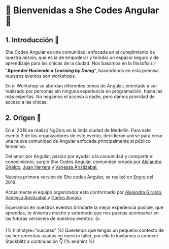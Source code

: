 # 💃 Bienvenidas a She Codes Angular 💃

## 1. Introducción 💪

She Codes Angular es una comunidad, enfocada en el cumplimiento de nuestra misión, que es la de empoderar y brindar un espacio seguro y de aprendizaje para las chicas de la ciudad. Nos basamos en la filosofía 👉  "**Aprender Haciendo o** _**Learning by Doing**_", basándonos en esta premisa nuestros eventos son workshops. 

En el Workshop se abordan diferentes temas de Angular, orientado a ser realizado por personas sin ninguna experiencia en programación, hasta las más expertas. No negamos el acceso a nadie, pero damos prioridad de acceso a las chicas.

## 2. Origen 🧠

En el 2018 se realizó NgGirls en la linda ciudad de Medellín. Para este evento 3 de los organizadores de este evento,  decidieron unirse para crear una nueva comunidad de Angular enfocada principalmente al público femenino. 

Del amor por Angular,  pasión por ayudar a la comunidad y compartir el conocimiento, surgió She Codes Angular, comunidad creada por [Alejandra Giraldo](https://twitter.com/maleja111), [Juan Herrera](https://twitter.com/jdjuan) y [Vanessa Aristizabal.](https://twitter.com/vanessamarely)

Nuestra primera versión de She codes Angular, se realizó en [Enero](https://www.meetup.com/She-Codes-Angular/events/257810892/) del 2019.

Actualmente el equipo organizador esta conformado por [Alejandra Giraldo](https://twitter.com/maleja111), [Vanessa Aristizabal ](https://twitter.com/vanessamarely)y [Carlos Angulo](https://twitter.com/Carlos_ACNS).

Esperamos en nuestros eventos brindarte la mejor experiencia posible, que aprendas, te diviertas mucho y sobretodo  que nos puedas acompañar en las futuras versiones de nuestros eventos. 👍

{% hint style="success" %}
Queremos que tengas un pequeño contexto de las herramientas usadas en nuestro taller, por ello te invitamos a conocer Stackblitz a continuación **👇**
{% endhint %}

